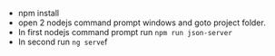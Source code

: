 - npm install
- open 2 nodejs command prompt windows and goto project folder.
- In first nodejs command prompt run `npm run json-server`
- In second run `ng serve`f